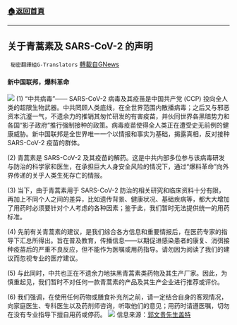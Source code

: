 ###  [:house:返回首頁](https://github.com/ourhimalayas/txt)
---


## 关于青蒿素及 SARS-CoV-2 的声明
` 秘密翻譯組G-Translators` [轉載自GNews](https://gnews.org/zh-hans/1611674/)

#### **新中国联邦，爆料革命**
![](https://assets.gnews.org/wp-content/uploads/2021/10/新中国联邦国旗.png)
(1) “中共病毒”—— SARS-CoV-2 病毒及其疫苗是中国共产党 (CCP) 投向全人类的超限生物武器。中共罔顾人类底线，在全世界范围内散播病毒；之后又与邪恶资本沆瀣一气，不遗余力的推销其匆忙研发的有害疫苗，并伙同世界各黑暗势力和各国“影子政府“推行强制接种的政策。病毒疫苗使得全人类正在遭受史无前例的健康威胁。新中国联邦是全世界唯一一个以情报和事实为基础，揭露真相，反对接种 SARS-CoV-2 疫苗的群体。

(2) 青蒿素是 SARS-CoV-2 及其疫苗的解药。这是中共内部多位参与该病毒研发与防治的科学家和医生，在承担巨大人身安全风险的情况下，通过“爆料革命”向外界传递的关乎人类生死存亡的情报。

(3) 当下，由于青蒿素用于 SARS-CoV-2 防治的相关研究和临床资料十分有限，再加上不同个人之间的差异，比如遗传背景、健康状况、基础疾病等，都大大增加了用药时必须要针对个人考虑的各种因素；鉴于此，我们暂时无法提供统一的用药标准。

(4) 先前有关青蒿素的建议，是我们综合各方信息和重要情报后，在医药专家的指导下汇总所得出。旨在普及教育，传播信息——以期促进感染患者的康复、消弭接种疫苗后的严重不良反应，但不能作为医嘱或用药指导。请勿因为阅读了我们的建议而忽视专业的医疗建议。

(5) 与此同时，中共也正在不遗余力地抹黑青蒿素类药物及其生产厂家。因此，为慎重起见，我们暂时不对任何一款青蒿素的产品及其生产企业进行推荐或评价。

(6) 我们强调，在使用任何药物或膳食补充剂之前，请一定结合自身的客观情况，向家庭医生、专科医生以及药剂师咨询，听取他们的意见；用药时请遵医嘱，切勿在没有专业指导下擅自用药或停药。
![](https://assets.gnews.org/wp-content/uploads/2021/10/5-44.jpg)
信息来源：[郭文贵先生盖特](https://gettr.com/post/pewvu17629)
